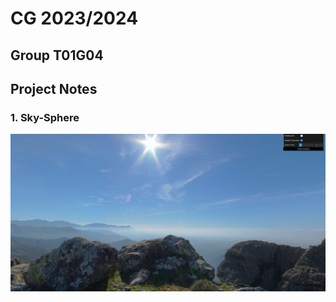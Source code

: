 # CG 2023/2024

## Group T01G04

## Project Notes

### 1. Sky-Sphere

![Panorama](images/screenshots/project-t01g04-1.png)